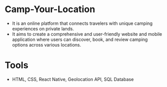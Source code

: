 # Camp-Your-Location
 * It is an online platform that connects travelers with unique camping experiences on private lands.
 * It aims to create a comprehensive and user-friendly website and mobile application where users can discover,
   book, and review camping options across various locations.
# Tools
* HTML, CSS, React Native, Geolocation API, SQL Database
